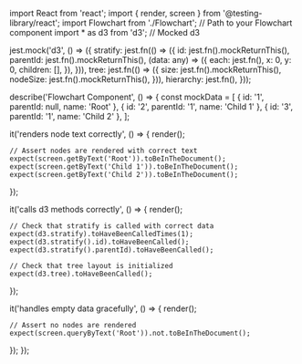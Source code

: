 import React from 'react';
import { render, screen } from '@testing-library/react';
import Flowchart from './Flowchart'; // Path to your Flowchart component
import * as d3 from 'd3'; // Mocked d3

jest.mock('d3', () => ({
  stratify: jest.fn(() => ({
    id: jest.fn().mockReturnThis(),
    parentId: jest.fn().mockReturnThis(),
    (data: any) => ({
      each: jest.fn(),
      x: 0,
      y: 0,
      children: [],
    }),
  })),
  tree: jest.fn(() => ({
    size: jest.fn().mockReturnThis(),
    nodeSize: jest.fn().mockReturnThis(),
  })),
  hierarchy: jest.fn(),
}));

describe('Flowchart Component', () => {
  const mockData = [
    { id: '1', parentId: null, name: 'Root' },
    { id: '2', parentId: '1', name: 'Child 1' },
    { id: '3', parentId: '1', name: 'Child 2' },
  ];

  it('renders node text correctly', () => {
    render(<Flowchart data={mockData} width={500} height={500} />);

    // Assert nodes are rendered with correct text
    expect(screen.getByText('Root')).toBeInTheDocument();
    expect(screen.getByText('Child 1')).toBeInTheDocument();
    expect(screen.getByText('Child 2')).toBeInTheDocument();
  });

  it('calls d3 methods correctly', () => {
    render(<Flowchart data={mockData} width={500} height={500} />);

    // Check that stratify is called with correct data
    expect(d3.stratify).toHaveBeenCalledTimes(1);
    expect(d3.stratify().id).toHaveBeenCalled();
    expect(d3.stratify().parentId).toHaveBeenCalled();

    // Check that tree layout is initialized
    expect(d3.tree).toHaveBeenCalled();
  });

  it('handles empty data gracefully', () => {
    render(<Flowchart data={[]} width={500} height={500} />);

    // Assert no nodes are rendered
    expect(screen.queryByText('Root')).not.toBeInTheDocument();
  });
});
